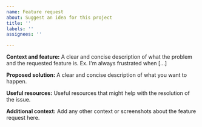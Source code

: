 ```yaml
---
name: Feature request
about: Suggest an idea for this project
title: ''
labels: ''
assignees: ''

---
```


**Context and feature:**
A clear and concise description of what the problem and the requested feature is. Ex. I'm always frustrated when [...]

**Proposed solution:**
A clear and concise description of what you want to happen.

**Useful resources:**
Useful resources that might help with the resolution of the issue.

**Additional context:**
Add any other context or screenshots about the feature request here.

